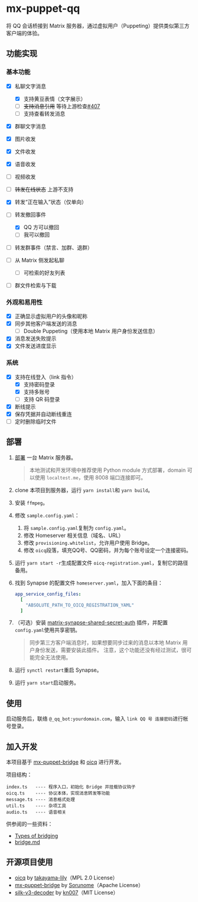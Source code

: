 # mx-puppet-qq

将 QQ 会话桥接到 Matrix 服务器，通过虚拟用户（Puppeting）提供类似第三方客户端的体验。

## 功能实现

### 基本功能

- [X] 私聊文字消息

  - [X] 支持黄豆表情（文字展示）
  - [ ] ~~支持消息引用~~ 等待上游检查[#407](https://github.com/takayama-lily/oicq/issues/407)
  - [ ] 支持查看转发消息
- [X] 群聊文字消息
- [X] 图片收发
- [X] 文件收发
- [X] 语音收发
- [ ] 视频收发
- [ ] ~~转发在线状态~~ 上游不支持
- [X] 转发“正在输入”状态（仅单向）
- [ ] 转发撤回事件

  - [X] QQ 方可以撤回
  - [ ] 我可以撤回
- [ ] 转发群事件（禁言、加群、退群）
- [ ] 从 Matrix 侧发起私聊

  - [ ] 可检索的好友列表
- [ ] 群文件检索与下载

### 外观和易用性

- [X] 正确显示虚拟用户的头像和昵称
- [X] 同步其他客户端发送的消息
  - [ ] Double Puppeting（使用本地 Matrix 用户身份发送信息）
- [X] 消息发送失败提示
- [X] 文件发送进度显示

### 系统

- [X] 支持在线登入（link 指令）
  - [X] 支持密码登录
  - [X] 支持多账号
  - [ ] 支持 QR 码登录
- [X] 断线提示
- [X] 保存凭据并自动断线重连
- [ ] 定时删除临时文件

## 部署

1. [部署](https://matrix-org.github.io/synapse/latest/setup/installation.html) 一台 Matrix 服务器。

   > 本地测试和开发环境中推荐使用 Python module 方式部署，domain 可以使用 `localtest.me`，使用 8008 端口连接即可。
   >
2. clone 本项目到服务器，运行 `yarn install`和 `yarn build`。
3. 安装 `ffmpeg`。
4. 修改 `sample.config.yaml`：

   1. 将 `sample.config.yaml`复制为 `config.yaml`。
   2. 修改 Homeserver 相关信息（域名、URL）
   3. 修改 `provisioning.whitelist`，允许用户使用 Bridge。
   4. 修改 `oicq`段落，填充QQ号、QQ密码，并为每个账号设定一个连接密码。
5. 运行 `yarn start -r`生成配置文件 `oicq-registration.yaml`，复制它的路径备用。
6. 找到 Synapse 的配置文件 `homeserver.yaml`，加入下面的条目：

   ```yaml
   app_service_config_files:
     [
       "ABSOLUTE_PATH_TO_OICQ_REGISTRATION_YAML"
     ]
   ```
7. （可选）安装 [matrix-synapse-shared-secret-auth](https://github.com/devture/matrix-synapse-shared-secret-auth) 插件，并配置 `config.yaml`使用共享密钥。

   > 同步第三方客户端消息时，如果想要同步过来的消息以本地 Matrix 用户身份发送，需要安装此插件。
   > 注意，这个功能还没有经过测试，很可能完全无法使用。
   >
8. 运行 `synctl restart`重启 Synapse。
9. 运行 `yarn start`启动服务。

## 使用

启动服务后，联络 `@_qq_bot:yourdomain.com`，输入 `link QQ 号 连接密码`进行帐号登录。

## 加入开发

本项目基于 [mx-puppet-bridge](https://gitlab.com/mx-puppet/mx-puppet-bridge) 和 [oicq](https://github.com/takayama-lily/oicq) 进行开发。

项目结构：

```
index.ts   ---- 程序入口，初始化 Bridge 并挂载协议钩子
oicq.ts    ---- 协议本体，实现消息转发等功能
message.ts ---- 消息格式处理
util.ts    ---- 杂项工具
audio.ts   ---- 语音相关
```

供参阅的一些资料：

- [Types of bridging](https://matrix.org/docs/guides/types-of-bridging)
- [bridge.md](https://gitlab.com/mx-puppet/mx-puppet-bridge/-/blob/main/bridge.md)

## 开源项目使用

- [oicq](https://github.com/takayama-lily/oicq) by [takayama-lily](https://github.com/takayama-lily)（MPL 2.0 License）
- [mx-puppet-bridge](https://gitlab.com/mx-puppet/mx-puppet-bridge) by [Sorunome](https://gitlab.com/Sorunome)（Apache License）
- [silk-v3-decoder](https://github.com/kn007/silk-v3-decoder) by [kn007](https://github.com/kn007)（MIT License）
